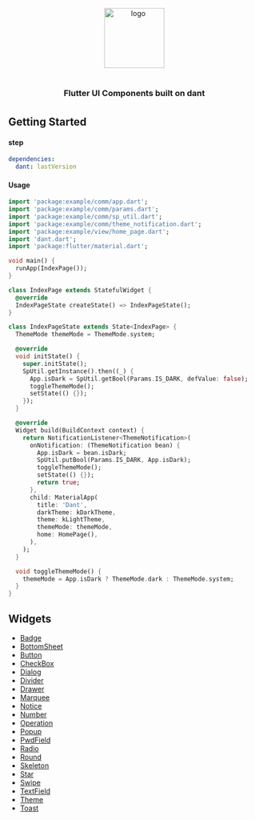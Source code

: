 <p align="center">
    <img alt="logo" src="https://github.com/yx544806988/dant/blob/master/example/android/app/src/main/res/drawable/dant.png" width="120" height="120" style="margin-bottom: 10px;">
</p>

<h3 align="center" style="margin: 30px 0 35px;">Flutter UI Components built on dant</h3>

## Getting Started



#### step

```yaml
dependencies:
  dant: lastVersion
```


#### Usage

```dart
import 'package:example/comm/app.dart';
import 'package:example/comm/params.dart';
import 'package:example/comm/sp_util.dart';
import 'package:example/comm/theme_notification.dart';
import 'package:example/view/home_page.dart';
import 'dant.dart';
import 'package:flutter/material.dart';

void main() {
  runApp(IndexPage());
}

class IndexPage extends StatefulWidget {
  @override
  IndexPageState createState() => IndexPageState();
}

class IndexPageState extends State<IndexPage> {
  ThemeMode themeMode = ThemeMode.system;

  @override
  void initState() {
    super.initState();
    SpUtil.getInstance().then((_) {
      App.isDark = SpUtil.getBool(Params.IS_DARK, defValue: false);
      toggleThemeMode();
      setState(() {});
    });
  }

  @override
  Widget build(BuildContext context) {
    return NotificationListener<ThemeNotification>(
      onNotification: (ThemeNotification bean) {
        App.isDark = bean.isDark;
        SpUtil.putBool(Params.IS_DARK, App.isDark);
        toggleThemeMode();
        setState(() {});
        return true;
      },
      child: MaterialApp(
        title: 'Dant',
        darkTheme: kDarkTheme,
        theme: kLightTheme,
        themeMode: themeMode,
        home: HomePage(),
      ),
    );
  }

  void toggleThemeMode() {
    themeMode = App.isDark ? ThemeMode.dark : ThemeMode.system;
  }
}


```


## Widgets

- [Badge](https://github.com/yx544806988/dant/blob/master/lib/badge/index.dart) 
- [BottomSheet](https://github.com/yx544806988/dant/blob/master/lib/bottomsheet/index.dart)
- [Button](https://github.com/yx544806988/dant/blob/master/lib/button/index.dart)
- [CheckBox](https://github.com/yx544806988/dant/blob/master/lib/checkbox/index.dart)
- [Dialog](https://github.com/yx544806988/dant/blob/master/lib/dialog/index.dart)
- [Divider](https://github.com/yx544806988/dant/blob/master/lib/divider/index.dart)
- [Drawer](https://github.com/yx544806988/dant/blob/master/lib/drawer/index.dart)
- [Marquee](https://github.com/yx544806988/dant/blob/master/lib/marquee/index.dart)
- [Notice](https://github.com/yx544806988/dant/blob/master/lib/notice/index.dart)
- [Number](https://github.com/yx544806988/dant/blob/master/lib/number/index.dart)
- [Operation](https://github.com/yx544806988/dant/blob/master/lib/operation/index.dart)
- [Popup](https://github.com/yx544806988/dant/blob/master/lib/popup/index.dart)
- [PwdField](https://github.com/yx544806988/dant/blob/master/lib/pwd_field/index.dart)
- [Radio](https://github.com/yx544806988/dant/blob/master/lib/radio/index.dart)
- [Round](https://github.com/yx544806988/dant/blob/master/lib/round/index.dart)
- [Skeleton](https://github.com/yx544806988/dant/blob/master/lib/skeleton/index.dart)
- [Star](https://github.com/yx544806988/dant/blob/master/lib/star/index.dart)
- [Swipe](https://github.com/yx544806988/dant/blob/master/lib/swipe/index.dart)
- [TextField](https://github.com/yx544806988/dant/blob/master/lib/textfield/index.dart)
- [Theme](https://github.com/yx544806988/dant/blob/master/lib/theme/index.dart)
- [Toast](https://github.com/yx544806988/dant/blob/master/lib/toast/index.dart)



